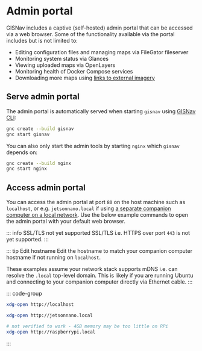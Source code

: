 # Admin portal

GISNav includes a captive (self-hosted) admin portal that can be accessed via a web browser. Some of the functionality available via the portal includes but is not limited to:

- Editing configuration files and managing maps via FileGator fileserver
- Monitoring system status via Glances
- Viewing uploaded maps via OpenLayers
- Monitoring health of Docker Compose services
- Downloading more maps using [links to external imagery](/setup-gis-server#orthoimagery-and-dems)

## Serve admin portal

The admin portal is automatically served when starting `gisnav` using [GISNav CLI](/gisnav-cli):

```bash
gnc create --build gisnav
gnc start gisnav
```

You can also only start the admin tools by starting `nginx` which `gisnav` depends on:

```bash
gnc create --build nginx
gnc start nginx
```

## Access admin portal

You can access the admin portal at port `80` on the host machine such as `localhost`, or e.g. `jetsonnano.local` if using [a separate companion computer on a local network](/hil-pixhawk). Use the below example commands to open the admin portal with your default web browser.

::: info SSL/TLS not yet supported
SSL/TLS i.e. HTTPS over port `443` is not yet supported.
:::

::: tip Edit hostname
Edit the hostname to match your companion computer hostname if not running on `localhost`.

These examples assume your network stack supports mDNS i.e. can resolve the `.local` top-level domain. This is likely if you are running Ubuntu and connecting to your companion computer directly via Ethernet cable.
:::

::: code-group

```bash [localhost]
xdg-open http://localhost
```

```bash [jetsonnano.local]
xdg-open http://jetsonnano.local
```

```bash [raspberrypi.local]
# not verified to work - 4GB memory may be too little on RPi
xdg-open http://raspberrypi.local
```
:::

